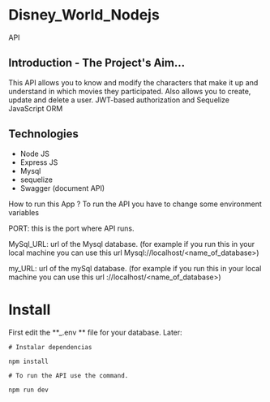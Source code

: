 # Disney_World_Nodejs

API

## Introduction - The Project's Aim...

This API allows you to know and modify the characters that make it up and understand in which movies they participated. Also allows you to create, update and delete a user.
JWT-based authorization and Sequelize JavaScript ORM


## Technologies

- Node JS
- Express JS
- Mysql
- sequelize
- Swagger (document API)

How to run this App ?
To run the API you have to change some environment variables

PORT: this is the port where API runs.

MySql_URL: url of the Mysql database. (for example if you run this in your local machine you can use this url Mysql://localhost/<name_of_database>)

my_URL: url of the mySql database. (for example if you run this in your local machine you can use this url ://localhost/<name_of_database>)

# Install

First edit the **\_.env ** file for your database. Later:

```
# Instalar dependencias

npm install

# To run the API use the command.

npm run dev
```
